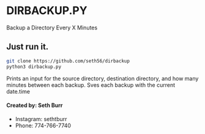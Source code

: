# DIRBACKUP.PY
Backup a Directory Every X Minutes


## Just run it. 

```bash
git clone https://github.com/seth56/dirbackup
python3 dirbackup.py
```

Prints an input for the source directory, destination directory, and how many minutes between each backup.
Sves each backup with the current date.time


#### Created by: Seth Burr
- Instagram: sethtburr
- Phone: 774-766-7740

